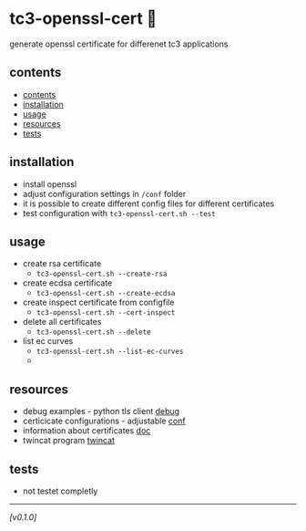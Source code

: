 # tc3-openssl-cert :closed_lock_with_key:
generate openssl certificate for differenet tc3 applications

## contents
- [contents](#contents)
- [installation](#installation)
- [usage](#usage)
- [resources](#resources)
- [tests](#tests)

## installation
* install openssl
* adjust configuration settings in `/conf` folder
* it is possible to create different config files for different certificates
* test configuration with `tc3-openssl-cert.sh --test`

## usage 
* create rsa certificate
  - `tc3-openssl-cert.sh --create-rsa`
* create ecdsa certificate
  - `tc3-openssl-cert.sh --create-ecdsa`
* create inspect certificate from configfile
  - `tc3-openssl-cert.sh --cert-inspect`
* delete all certificates
  - `tc3-openssl-cert.sh --delete`
* list ec curves
  - `tc3-openssl-cert.sh --list-ec-curves`
  - 
## resources
* debug examples - python tls client [debug](debug/)
* certicicate configurations - adjustable [conf](conf/)
* information about certificates [doc](doc/)
* twincat program [twincat](twincat/)

## tests
* not testet completly
  
---
*[v0.1.0]*
